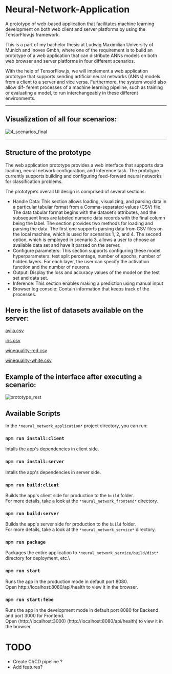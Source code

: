# Neural-Network-Application

A prototype of web-based application that facilitates machine learning development on both web client and server platforms by using the TensorFlow.js framework.
<br />

This is a part of my bachelor thesis at Ludwig Maximilian University of Munich and Inovex Gmbh, where one of the requirement is to build an prototype of a web application that can distribute ANNs models on both web browser and server platforms in four different scenarios.
<br />

With the help of TensorFlow.js, we will implement a web application prototype that supports sending artificial neural networks (ANNs) models from a client to a server and vice versa. Furthermore, the system would also allow dif- ferent processes of a machine learning pipeline, such as training or evaluating a model, to run interchangeably in these different environments.

---

## Visualization of all four scenarios:

![4_scenarios_final](https://user-images.githubusercontent.com/57076116/202943687-a1c05e36-a631-4912-9fe1-d9eb261a83e1.png)

---

## Structure of the prototype

The web application prototype provides a web interface that supports data loading, neural network configuration, and inference task. The prototype currently supports building and configuring feed-forward neural networks for classification problems.

The prototype’s overall UI design is comprised of several sections:

- Handle Data: This section allows loading, visualizing, and parsing data in a particular tabular format from a Comma-separated values (CSV) file. The data tabular format begins with the dataset’s attributes, and the subsequent lines are labeled numeric data records with the final column being the label. The section provides two methods for loading and parsing the data. The first one supports parsing data from CSV files on the local machine, which is used for scenarios 1, 2, and 4. The second option, which is employed in scenario 3, allows a user to choose an available data set and have it parsed on the server.
- Configure parameters: This section supports configuring these model hyperparameters: test split percentage, number of epochs, number of hidden layers. For each layer, the user can specify the activation function and the number of neurons.
- Output: Display the loss and accuracy values of the model on the test set and data set.
- Inference: This section enables making a prediction using manual input
- Browser log console: Contain information that keeps track of the processes.

## Here is the list of datasets available on the server:

[avila.csv](https://github.com/HoangGiang98/neural_network_application/files/10068509/avila.csv)

[iris.csv](https://github.com/HoangGiang98/neural_network_application/files/10068511/iris.csv)

[winequality-red.csv](https://github.com/HoangGiang98/neural_network_application/files/10068512/winequality-red.csv)

[winequality-white.csv](https://github.com/HoangGiang98/neural_network_application/files/10068513/winequality-white.csv)

## Example of the interface after executing a scenario:

![prototype_rest](https://user-images.githubusercontent.com/57076116/203348659-5cdd9562-89f1-419f-bd51-18c25e2d9040.png)

## Available Scripts

In the `*neural_network_application*` project directory, you can run:

### `npm run install:client`

Intalls the app's dependencies in client side.

### `npm run install:server`

Intalls the app's dependencies in server side.

### `npm run build:client`

Builds the app's client side for production to the `build` folder.\
For more details, take a look at the `*neural_network_frontend*` directory.

### `npm run build:server`

Builds the app's server side for production to the `build` folder.\
For more details, take a look at the `*neural_network_service*` directory.

### `npm run package`

Packages the entire application to `*neural_network_service/build/dist*` directory for deployment, etc.\

### `npm run start`

Runs the app in the production mode in default port 8080.\
Open http://localhost:8080/api/health to view it in the browser.

### `npm run start:febe`

Runs the app in the development mode in default port 8080 for Backend and port 3000 for Frontend.\
Open (http://localhost:3000) (http://localhost:8080/api/health) to view it in the browser.

# TODO
- Create CI/CD pipeline ?
- Add features?
